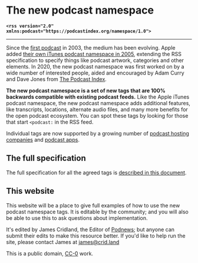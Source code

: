 # The new podcast namespace
**`<rss version="2.0" xmlns:podcast="https://podcastindex.org/namespace/1.0">`**
- - -
Since the [first podcast](https://blogs.harvard.edu/lydondev/2003/07/09/spoken-word-a-few-good-bloggers/) in 2003, the medium has been evolving. Apple added [their own iTunes podcast namespace in 2005](https://podcasters.apple.com/support/823-podcast-requirements), extending the RSS specification to specify things like podcast artwork, categories and other elements. In 2020, the new podcast namespace was first worked on by a wide number of interested people, aided and encouraged by Adam Curry and Dave Jones from [The Podcast Index](https://podcastindex.org/).

**The new podcast namespace is a set of new tags that are 100% backwards compatible with existing podcast feeds.** Like the Apple iTunes podcast namespace, the new podcast namespace adds additional features, like transcripts, locations, alternate audio files, and many more benefits for the open podcast ecosystem. You can spot these tags by looking for those that start `<podcast:` in the RSS feed.

Individual tags are now supported by a growing number of [podcast hosting companies](https://podcastindex.org/apps?appTypes=hosting) and [podcast apps](https://podcastindex.org/apps?appTypes=app).

## The full specification

The full specification for all the agreed tags is [described in this document](https://github.com/Podcastindex-org/podcast-namespace/blob/main/docs/1.0.md).

## This website

This website will be a place to give full examples of how to use the new podcast namespace tags. It is editable by the community; and you will also be able to use this to ask questions about implementation.

It's edited by James Cridland, the Editor of [Podnews](https://podnews.net); but anyone can submit their edits to make this resource better. If you'd like to help run the site, please contact James at james@crid.land

<i class="pi pi-cczero"></i> This is a public domain, [CC-0](https://creativecommons.org/publicdomain/zero/1.0/) work.
